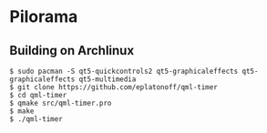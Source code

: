 # Pilorama

## Building on Archlinux
```
$ sudo pacman -S qt5-quickcontrols2 qt5-graphicaleffects qt5-graphicaleffects qt5-multimedia
$ git clone https://github.com/eplatonoff/qml-timer
$ cd qml-timer
$ qmake src/qml-timer.pro 
$ make
$ ./qml-timer
```
